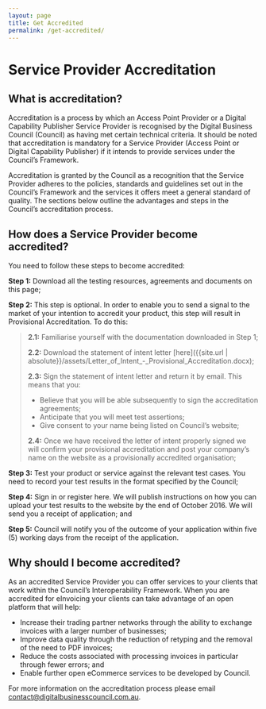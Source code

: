 ```yaml
---
layout: page
title: Get Accredited
permalink: /get-accredited/
---
```


# Service Provider Accreditation

## What is accreditation? 

Accreditation is a process by which an Access Point Provider or a Digital Capability Publisher Service Provider is recognised by the Digital Business Council (Council) as having met certain technical criteria. It should be noted that accreditation is mandatory for a Service Provider (Access Point or Digital Capability Publisher) if it intends to provide services under the Council’s Framework.

Accreditation is granted by the Council as a recognition that the Service Provider adheres to the policies, standards and guidelines set out in the Council’s Framework and the services it offers meet a general standard of quality. The sections below outline the advantages and steps in the Council’s accreditation process.

## How does a Service Provider become accredited?

You need to follow these steps to become accredited:

**Step 1:** Download all the testing resources, agreements and documents on this page;

**Step 2:** This step is optional. In order to enable you to send a signal to the market of your intention to accredit your product, this step will result in Provisional Accreditation. To do this:

> **2.1:** Familiarise yourself with the documentation downloaded in Step 1; 
>
> **2.2:** Download the statement of intent letter [here]({{site.url | absolute}}/assets/Letter_of_Intent_-_Provisional_Accreditation.docx);
>
> **2.3:** Sign the statement of intent letter and return it by email. This means that you:
>
> + Believe that you will be able subsequently to sign the accreditation agreements; 
> + Anticipate that you will meet test assertions;
> + Give consent to your name being listed on Council’s website; 
>
> **2.4:** Once we have received the letter of intent properly signed we will confirm your provisional accreditation and post your company’s name on the website as a provisionally accredited organisation;

**Step 3:** Test your product or service against the relevant test cases. You need to record your test results in the format specified by the Council;

**Step 4:** Sign in or register here. We will publish instructions on how you can upload your test results to the website by the end of October 2016. We will send you a receipt of application; and

**Step 5:** Council will notify you of the outcome of your application within five (5) working days from the receipt of the application.


## Why should I become accredited?

As an accredited Service Provider you can offer services to your clients that work within the Council’s Interoperability Framework. When you are accredited for eInvoicing your clients can take advantage of an open platform that will help:

+ Increase their trading partner networks through the ability to exchange invoices with a larger number of businesses;
+ Improve data quality through the reduction of retyping and the removal of the need to PDF invoices;
+ Reduce the costs associated with processing invoices in particular through fewer errors; and
+ Enable further open eCommerce services to be developed by Council.

For more information on the accreditation process please email [contact@digitalbusinesscouncil.com.au](Mailto:contact@digitalbusinesscouncil.com.au).
